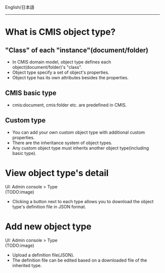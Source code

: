 English/日本語 
***
# What is CMIS object type?
## "Class" of each "instance"(document/folder)
- In CMIS domain model, object type defines each object(document/folder)'s "class".
- Object type specify a set of object's properties.
- Object type has its own attributes besides the properties.

## CMIS basic type
- cmis:document, cmis:folder etc. are predefined in CMIS.

## Custom type
- You can add your own custom object type with additional custom properties.
- There are the inheritance system of object types.
- Any custom object type must inherits another object type(including basic type).

# View object type's detail
UI: Admin console > Type  
(TODO:image)  
- Clicking a button next to each type allows you to download the object type's definition file in JSON format.  

# Add new object type
UI: Admin console > Type  
(TODO:image)  
- Upload a definition file(JSON).
- The definition file can be edited based on a downloaded file of the inherited type.
